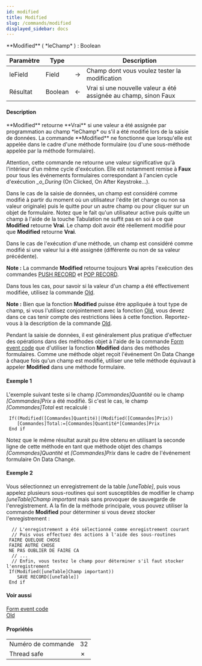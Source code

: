 ```yaml
---
id: modified
title: Modified
slug: /commands/modified
displayed_sidebar: docs
---
```


<!--REF #_command_.Modified.Syntax-->**Modified** ( *leChamp* ) : Boolean<!-- END REF-->
<!--REF #_command_.Modified.Params-->
| Paramètre | Type |  | Description |
| --- | --- | --- | --- |
| leField | Field | &#8594;  | Champ dont vous voulez tester la modification |
| Résultat | Boolean | &#8592; | Vrai si une nouvelle valeur a été assignée au champ, sinon Faux |

<!-- END REF-->

#### Description 

<!--REF #_command_.Modified.Summary-->**Modified** retourne **Vrai** si une valeur a été assignée par programmation au champ *leChamp* ou s'il a été modifié lors de la saisie de données.<!-- END REF--> La commande **Modified** ne fonctionne que lorsqu'elle est appelée dans le cadre d'une méthode formulaire (ou d'une sous-méthode appelée par la méthode formulaire).

Attention, cette commande ne retourne une valeur significative qu'à l'intérieur d'un même cycle d'exécution. Elle est notamment remise à **Faux** pour tous les événements formulaires correspondant à l'ancien cycle d'exécution *\_o\_During* (On Clicked, On After Keystroke...).

Dans le cas de la saisie de données, un champ est considéré comme modifié à partir du moment où un utilisateur l'édite (et change ou non sa valeur originale) puis le quitte pour un autre champ ou pour cliquer sur un objet de formulaire. Notez que le fait qu'un utilisateur active puis quitte un champ à l'aide de la touche Tabulation ne suffit pas en soi à ce que **Modified** retourne **Vrai**. Le champ doit avoir été réellement modifié pour que **Modified** retourne **Vrai**.

Dans le cas de l'exécution d'une méthode, un champ est considéré comme modifié si une valeur lui a été assignée (différente ou non de sa valeur précédente).

**Note :** La commande **Modified** retourne toujours **Vrai** après l'exécution des commandes [PUSH RECORD](push-record.md) et [POP RECORD](pop-record.md).

Dans tous les cas, pour savoir si la valeur d'un champ a été effectivement modifiée, utilisez la commande [Old](old.md). 

**Note :** Bien que la fonction **Modified** puisse être appliquée à tout type de champ, si vous l'utilisez conjointement avec la fonction [Old](old.md), vous devez dans ce cas tenir compte des restrictions liées à cette fonction. Reportez-vous à la description de la commande [Old](old.md).

Pendant la saisie de données, il est généralement plus pratique d'effectuer des opérations dans des méthodes objet à l'aide de la commande [Form event code](form-event-code.md) que d'utiliser la fonction **Modified** dans des méthodes formulaires. Comme une méthode objet reçoit l'événement On Data Change à chaque fois qu'un champ est modifié, utiliser une telle méthode équivaut à appeler **Modified** dans une méthode formulaire.

#### Exemple 1 

L'exemple suivant teste si le champ *\[Commandes\]Quantité* ou le champ *\[Commandes\]Prix* a été modifié. Si c'est le cas, le champ *\[Commandes\]Total* est recalculé :

```4d
 If((Modified([Commandes]Quantité)|(Modified([Commandes]Prix))
    [Commandes]Total:=[Commandes]Quantité*[Commandes]Prix
 End if
```

Notez que le même résultat aurait pu être obtenu en utilisant la seconde ligne de cette méthode en tant que méthode objet des champs *\[Commandes\]Quantité* et *\[Commandes\]Prix* dans le cadre de l'événement formulaire On Data Change. 

#### Exemple 2 

Vous sélectionnez un enregistrement de la table *\[uneTable\]*, puis vous appelez plusieurs sous-routines qui sont susceptibles de modifier le champ *\[uneTable\]Champ important* mais sans provoquer de sauvegarde de l'enregistrement. A la fin de la méthode principale, vous pouvez utiliser la commande **Modified** pour déterminer si vous devez stocker l'enregistrement :

```4d
  // L'enregistrement a été sélectionné comme enregistrement courant
  // Puis vous effectuez des actions à l'aide des sous-routines
 FAIRE QUELQUE CHOSE
 FAIRE AUTRE CHOSE
 NE PAS OUBLIER DE FAIRE CA
  // ...
  // Enfin, vous testez le champ pour déterminer s'il faut stocker l'enregistrement
 If(Modified([uneTable]Champ important))
    SAVE RECORD([uneTable])
 End if
```

#### Voir aussi 

[Form event code](form-event-code.md)  
[Old](old.md)  

#### Propriétés

|  |  |
| --- | --- |
| Numéro de commande | 32 |
| Thread safe | &cross; |



